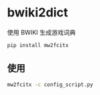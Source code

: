 # bwiki2dict

使用 BWIKI 生成游戏词典

```sh
pip install mw2fcitx
```

## 使用

```sh
mw2fcitx -c config_script.py
```
